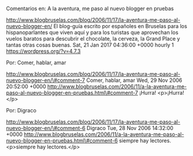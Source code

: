 Comentarios en: A la aventura, me paso al nuevo blogger en pruebas

http://www.blogbruselas.com/blog/2006/11/17/la-aventura-me-paso-al-nuevo-blogger-en/
El blog-guía escrito por españoles en Bruselas para los hispanoparlantes
que viven aquí y para los turistas que aprovechan los vuelos baratos
para descubrir el chocolate, la cerveza, la Grand Place y tantas otras
cosas buenas. Sat, 21 Jan 2017 04:36:00 +0000 hourly 1
https://wordpress.org/?v=4.7.3

Por: Comer, hablar, amar

http://www.blogbruselas.com/blog/2006/11/17/la-aventura-me-paso-al-nuevo-blogger-en/\#comment-7
Comer, hablar, amar Wed, 29 Nov 2006 20:52:00 +0000
http://www.blogbruselas.com/2006/11/a-la-aventura-me-paso-al-nuevo-blogger-en-pruebas.html\#comment-7
¡Hurra! \<p\>¡Hurra!\</p\>

Por: Digraco

http://www.blogbruselas.com/blog/2006/11/17/la-aventura-me-paso-al-nuevo-blogger-en/\#comment-6
Digraco Tue, 28 Nov 2006 14:32:00 +0000
http://www.blogbruselas.com/2006/11/a-la-aventura-me-paso-al-nuevo-blogger-en-pruebas.html\#comment-6
siempre hay lectores. \<p\>siempre hay lectores.\</p\>

